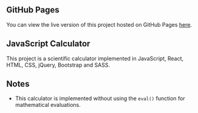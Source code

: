 ## GitHub Pages

You can view the live version of this project hosted on GitHub Pages [here](https://agsafronenko.github.io/calculator/).


## JavaScript Calculator

This project is a scientific calculator implemented in JavaScript, React, HTML, CSS, jQuery, Bootstrap and SASS.

## Notes

- This calculator is implemented without using the `eval()` function for mathematical evaluations.
